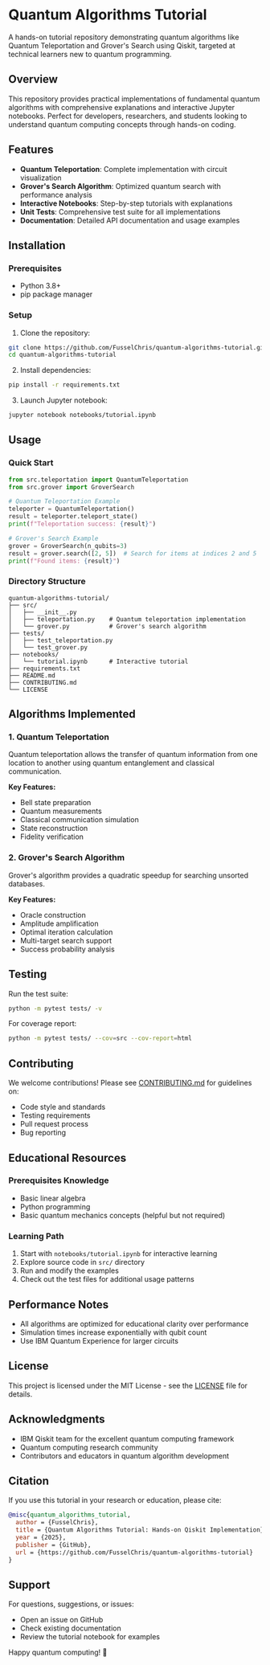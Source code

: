 # Quantum Algorithms Tutorial

A hands-on tutorial repository demonstrating quantum algorithms like Quantum Teleportation and Grover's Search using Qiskit, targeted at technical learners new to quantum programming.

## Overview

This repository provides practical implementations of fundamental quantum algorithms with comprehensive explanations and interactive Jupyter notebooks. Perfect for developers, researchers, and students looking to understand quantum computing concepts through hands-on coding.

## Features

- **Quantum Teleportation**: Complete implementation with circuit visualization
- **Grover's Search Algorithm**: Optimized quantum search with performance analysis
- **Interactive Notebooks**: Step-by-step tutorials with explanations
- **Unit Tests**: Comprehensive test suite for all implementations
- **Documentation**: Detailed API documentation and usage examples

## Installation

### Prerequisites
- Python 3.8+
- pip package manager

### Setup

1. Clone the repository:
```bash
git clone https://github.com/FusselChris/quantum-algorithms-tutorial.git
cd quantum-algorithms-tutorial
```

2. Install dependencies:
```bash
pip install -r requirements.txt
```

3. Launch Jupyter notebook:
```bash
jupyter notebook notebooks/tutorial.ipynb
```

## Usage

### Quick Start

```python
from src.teleportation import QuantumTeleportation
from src.grover import GroverSearch

# Quantum Teleportation Example
teleporter = QuantumTeleportation()
result = teleporter.teleport_state()
print(f"Teleportation success: {result}")

# Grover's Search Example
grover = GroverSearch(n_qubits=3)
result = grover.search([2, 5])  # Search for items at indices 2 and 5
print(f"Found items: {result}")
```

### Directory Structure

```
quantum-algorithms-tutorial/
├── src/
│   ├── __init__.py
│   ├── teleportation.py    # Quantum teleportation implementation
│   └── grover.py           # Grover's search algorithm
├── tests/
│   ├── test_teleportation.py
│   └── test_grover.py
├── notebooks/
│   └── tutorial.ipynb      # Interactive tutorial
├── requirements.txt
├── README.md
├── CONTRIBUTING.md
└── LICENSE
```

## Algorithms Implemented

### 1. Quantum Teleportation

Quantum teleportation allows the transfer of quantum information from one location to another using quantum entanglement and classical communication.

**Key Features:**
- Bell state preparation
- Quantum measurements
- Classical communication simulation
- State reconstruction
- Fidelity verification

### 2. Grover's Search Algorithm

Grover's algorithm provides a quadratic speedup for searching unsorted databases.

**Key Features:**
- Oracle construction
- Amplitude amplification
- Optimal iteration calculation
- Multi-target search support
- Success probability analysis

## Testing

Run the test suite:

```bash
python -m pytest tests/ -v
```

For coverage report:

```bash
python -m pytest tests/ --cov=src --cov-report=html
```

## Contributing

We welcome contributions! Please see [CONTRIBUTING.md](CONTRIBUTING.md) for guidelines on:

- Code style and standards
- Testing requirements
- Pull request process
- Bug reporting

## Educational Resources

### Prerequisites Knowledge
- Basic linear algebra
- Python programming
- Basic quantum mechanics concepts (helpful but not required)

### Learning Path
1. Start with `notebooks/tutorial.ipynb` for interactive learning
2. Explore source code in `src/` directory
3. Run and modify the examples
4. Check out the test files for additional usage patterns

## Performance Notes

- All algorithms are optimized for educational clarity over performance
- Simulation times increase exponentially with qubit count
- Use IBM Quantum Experience for larger circuits

## License

This project is licensed under the MIT License - see the [LICENSE](LICENSE) file for details.

## Acknowledgments

- IBM Qiskit team for the excellent quantum computing framework
- Quantum computing research community
- Contributors and educators in quantum algorithm development

## Citation

If you use this tutorial in your research or education, please cite:

```bibtex
@misc{quantum_algorithms_tutorial,
  author = {FusselChris},
  title = {Quantum Algorithms Tutorial: Hands-on Qiskit Implementation},
  year = {2025},
  publisher = {GitHub},
  url = {https://github.com/FusselChris/quantum-algorithms-tutorial}
}
```

## Support

For questions, suggestions, or issues:

- Open an issue on GitHub
- Check existing documentation
- Review the tutorial notebook for examples

Happy quantum computing! 🚀
